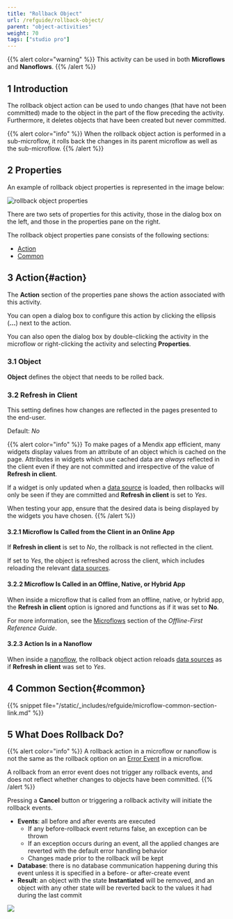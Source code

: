 ```yaml
---
title: "Rollback Object"
url: /refguide/rollback-object/
parent: "object-activities"
weight: 70
tags: ["studio pro"]
---
```


{{% alert color="warning" %}}
This activity can be used in both **Microflows** and **Nanoflows**.
{{% /alert %}}

## 1 Introduction

The rollback object action can be used to undo changes (that have not been committed) made to the object in the part of the flow preceding the activity. Furthermore, it deletes objects that have been created but never committed.

{{% alert color="info" %}}
When the rollback object action is performed in a sub-microflow, it rolls back the changes in its parent microflow as well as the sub-microflow.
{{% /alert %}}

## 2 Properties

An example of rollback object properties is represented in the image below:

![rollback object properties](/attachments/refguide/modeling/application-logic/microflows-and-nanoflows/activities/object-activities/rollback-object/rollback-properties.png)

There are two sets of properties for this activity, those in the dialog box on the left, and those in the properties pane on the right.

The rollback object properties pane consists of the following sections:

* [Action](#action)
* [Common](#common)

## 3 Action{#action}

The **Action** section of the properties pane shows the action associated with this activity.

You can open a dialog box to configure this action by clicking the ellipsis (**…**) next to the action.

You can also open the dialog box by double-clicking the activity in the microflow or right-clicking the activity and selecting **Properties**.

### 3.1 Object

**Object** defines the object that needs to be rolled back.

### 3.2 Refresh in Client

This setting defines how changes are reflected in the pages presented to the end-user.

Default: *No*

{{% alert color="info" %}}
To make pages of a Mendix app efficient, many widgets display values from an attribute of an object which is cached on the page. Attributes in widgets which use cached data are *always* reflected in the client even if they are not committed and irrespective of the value of **Refresh in client**.

If a widget is only updated when a [data source](/refguide/data-sources/) is loaded, then rollbacks will only be seen if they are committed and **Refresh in client** is set to *Yes*.

When testing your app, ensure that the desired data is being displayed by the widgets you have chosen.
{{% /alert %}}

#### 3.2.1 Microflow Is Called from the Client in an Online App

If **Refresh in client** is set to *No*, the rollback is not reflected in the client.

If set to *Yes*, the object is refreshed across the client, which includes reloading the relevant [data sources](/refguide/data-sources/).

#### 3.2.2 Microflow Is Called in an Offline, Native, or Hybrid App

When inside a microflow that is called from an offline, native, or hybrid app, the **Refresh in client** option is ignored and functions as if it was set to **No**.

For more information, see the [Microflows](/refguide/offline-first/#microflows) section of the *Offline-First Reference Guide*.

#### 3.2.3 Action Is in a Nanoflow

When inside a [nanoflow](/refguide/nanoflows/), the rollback object action reloads [data sources](/refguide/data-sources/) as if **Refresh in client** was set to *Yes*.

## 4 Common Section{#common}

{{% snippet file="/static/_includes/refguide/microflow-common-section-link.md" %}}

## 5 What Does Rollback Do?

{{% alert color="info" %}}
A rollback action in a microflow or nanoflow is not the same as the rollback option on an [Error Event](/refguide/error-event/#errors-in-microflows) in a microflow.

A rollback from an error event does not trigger any rollback events, and does not reflect whether changes to objects have been committed.
{{% /alert %}}

Pressing a **Cancel** button or triggering a rollback activity will initiate the rollback events.

* **Events**: all before and after events are executed
    * If any before-rollback event returns false, an exception can be thrown
	* If an exception occurs during an event, all the applied changes are reverted with the default error handling behavior
	* Changes made prior to the rollback will be kept
* **Database**: there is no database communication happening during this event unless it is specified in a before- or after-create event
* **Result**: an object with the state **Instantiated** will be removed, and an object with any other state will be reverted back to the values it had during the last commit

![](/attachments/refguide/modeling/application-logic/microflows-and-nanoflows/activities/object-activities/rollback-object/18582170.png)
